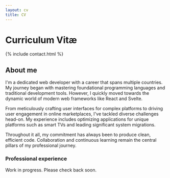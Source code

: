 ```yaml
---
layout: cv
title: CV
---
```


# Curriculum Vitæ

{% include contact.html %}

## About me

I'm a dedicated web developer with a career that spans multiple countries. My journey began with mastering foundational programming languages and traditional development tools. However, I quickly moved towards the dynamic world of modern web frameworks like React and Svelte.

From meticulously crafting user interfaces for complex platforms to driving user engagement in online marketplaces, I've tackled diverse challenges head-on. My experience includes optimizing applications for unique platforms such as smart TVs and leading significant system migrations.

Throughout it all, my commitment has always been to produce clean, efficient code. Collaboration and continuous learning remain the central pillars of my professional journey.

### Professional experience

Work in progress. Please check back soon.
